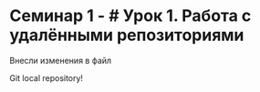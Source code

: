 # Семинар 1 -  # Урок 1. Работа с удалёнными репозиториями

Внесли изменения в файл

Git local repository!
